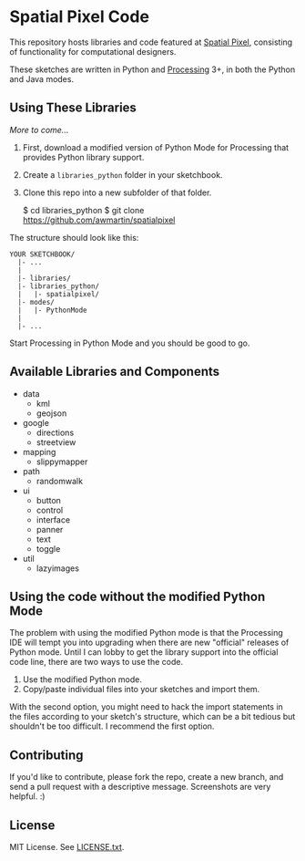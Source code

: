 # Spatial Pixel Code

This repository hosts libraries and code featured at [Spatial Pixel](http://spatialpixel.com),
consisting of functionality for computational designers.

These sketches are written in Python and [Processing](http://processing.org) 3+, in both the Python and Java modes.

## Using These Libraries

_More to come..._

1. First, download a modified version of Python Mode for Processing that provides Python library support.
2. Create a `libraries_python` folder in your sketchbook.
3. Clone this repo into a new subfolder of that folder.

    $ cd libraries_python
    $ git clone https://github.com/awmartin/spatialpixel

The structure should look like this:

    YOUR SKETCHBOOK/
      |- ...
      |
      |- libraries/
      |- libraries_python/
      |   |- spatialpixel/
      |- modes/
      |   |- PythonMode
      |
      |- ...

Start Processing in Python Mode and you should be good to go.

## Available Libraries and Components

- data
  - kml
  - geojson
- google
  - directions
  - streetview
- mapping
  - slippymapper
- path
  - randomwalk
- ui
  - button
  - control
  - interface
  - panner
  - text
  - toggle
- util
  - lazyimages

## Using the code without the modified Python Mode

The problem with using the modified Python mode is that the Processing IDE will tempt you into upgrading when there are new "official" releases of Python mode. Until I can lobby to get the library support into the official code line, there are two ways to use the code.

1. Use the modified Python mode.
2. Copy/paste individual files into your sketches and import them.

With the second option, you might need to hack the import statements in the files according to your sketch's structure, which can be a bit tedious but shouldn't be too difficult. I recommend the first option.

## Contributing

If you'd like to contribute, please fork the repo, create a new branch, and send a pull request with a descriptive message. Screenshots are very helpful. :)

## License

MIT License. See [LICENSE.txt](LICENSE.txt).
